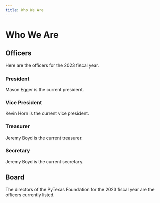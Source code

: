 ```yaml
---
title: Who We Are
---
```

# Who We Are

## Officers

Here are the officers for the 2023 fiscal year.

### President

Mason Egger is the current president.

### Vice President

Kevin Horn is the current vice president.

### Treasurer

Jeremy Boyd is the current treasurer.

### Secretary

Jeremy Boyd is the current secretary.

## Board

The directors of the PyTexas Foundation for the 2023 fiscal year are the officers currently listed.